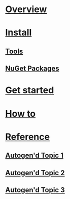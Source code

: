 # [Overview](index.md)

# [Install](#)
## [Tools](#)
## [NuGet Packages](packages.md)

# [Get started](get-started.md)

# [How to](#)

# [Reference](#)
## [Autogen'd Topic 1](#)
## [Autogen'd Topic 2](#)
## [Autogen'd Topic 3](#)